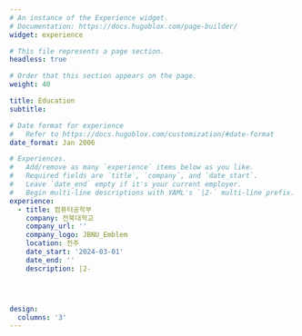 ```yaml
---
# An instance of the Experience widget.
# Documentation: https://docs.hugoblox.com/page-builder/
widget: experience

# This file represents a page section.
headless: true

# Order that this section appears on the page.
weight: 40

title: Education
subtitle:

# Date format for experience
#   Refer to https://docs.hugoblox.com/customization/#date-format
date_format: Jan 2006

# Experiences.
#   Add/remove as many `experience` items below as you like.
#   Required fields are `title`, `company`, and `date_start`.
#   Leave `date_end` empty if it's your current employer.
#   Begin multi-line descriptions with YAML's `|2-` multi-line prefix.
experience:
  - title: 컴퓨터공학부
    company: 전북대학교
    company_url: ''
    company_logo: JBNU_Emblem
    location: 전주
    date_start: '2024-03-01'
    date_end: ''
    description: |2-




design:
  columns: '3'
---
```

